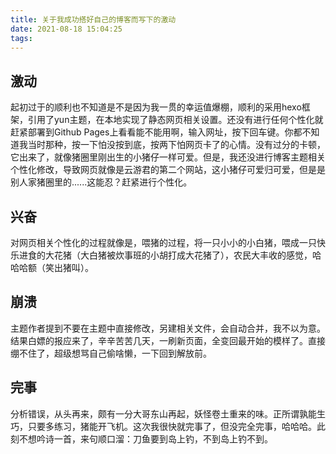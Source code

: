```yaml
---
title: 关于我成功搭好自己的博客而写下的激动
date: 2021-08-18 15:04:25
tags:
---
```


## 激动
起初过于的顺利也不知道是不是因为我一贯的幸运值爆棚，顺利的采用hexo框架，引用了yun主题，在本地实现了静态网页相关设置。还没有进行任何个性化就赶紧部署到Github Pages上看看能不能用啊，输入网址，按下回车键。你都不知道我当时那种，按一下怕没按到底，按两下怕网页卡了的心情。没有过分的卡顿，它出来了，就像猪圈里刚出生的小猪仔一样可爱。但是，我还没进行博客主题相关个性化修改，导致网页就像是云游君的第二个网站，这小猪仔可爱归可爱，但是是别人家猪圈里的......这能忍？赶紧进行个性化。

## 兴奋
对网页相关个性化的过程就像是，喂猪的过程，将一只小小的小白猪，喂成一只快乐进食的大花猪（大白猪被炊事班的小胡打成大花猪了），农民大丰收的感觉，哈哈哈额（笑出猪叫）。

## 崩溃
主题作者提到不要在主题中直接修改，另建相关文件，会自动合并，我不以为意。结果白嫖的报应来了，辛辛苦苦几天，一刷新页面，全变回最开始的模样了。直接绷不住了，超级想骂自己偷啥懒，一下回到解放前。

## 完事
分析错误，从头再来，颇有一分大哥东山再起，妖怪卷土重来的味。正所谓孰能生巧，只要多练习，猪能开飞机。这次我很快就完事了，但没完全完事，哈哈哈。此刻不想吟诗一首，来句顺口溜：刀鱼要到岛上钓，不到岛上钓不到。

